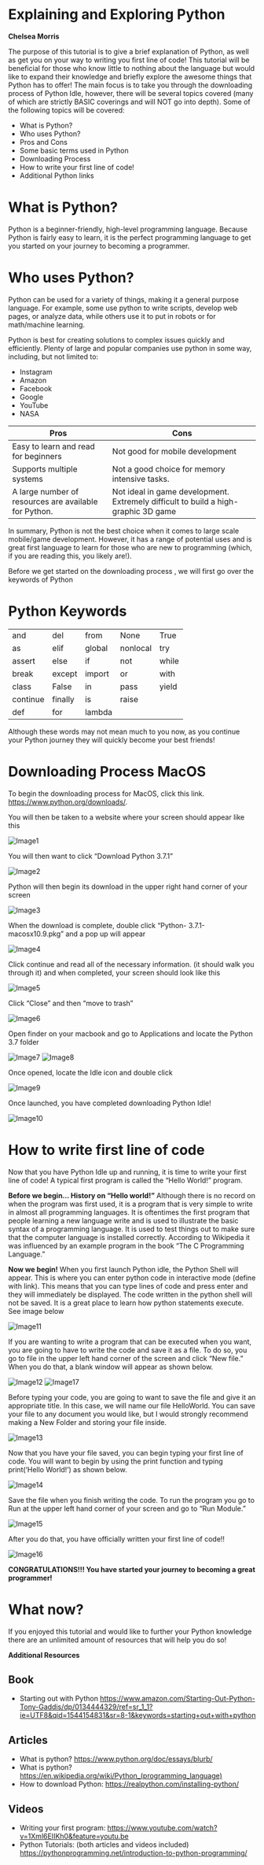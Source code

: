 # Explaining and Exploring Python
**Chelsea Morris**


The purpose of this tutorial is to give a brief explanation of Python, as well as get you on your way to writing you first line of code! This tutorial will be beneficial for those who know little to nothing about the language but would like to expand their knowledge and briefly explore the awesome things that Python has to offer! The main focus is to take you through the downloading process of Python Idle, however, there will be several topics covered (many of which are strictly BASIC coverings and will NOT go into depth). Some of the following topics will be covered:

* What is Python?
* Who uses Python? 
* Pros and Cons
* Some basic terms used in Python
* Downloading Process
* How to write your first line of code! 
* Additional Python links


# What is Python?

Python is a beginner-friendly, high-level programming language. Because Python is fairly easy to learn, it is the perfect programming language to get you started on your journey to becoming a programmer.  

# Who uses Python?

Python can be used for a variety of things, making it a general purpose language. For example, some use python to write scripts, develop web pages, or analyze data, while others use it to put in robots or for math/machine learning. 

Python is best for creating solutions to complex issues quickly and efficiently. Plenty of large and popular companies use python in some way, including, but not limited to: 

* Instagram
* Amazon
* Facebook
* Google
* YouTube
* NASA



| Pros                                                  | Cons                                                                               |
|-------------------------------------------------------|------------------------------------------------------------------------------------|
| Easy to learn and read for beginners                  | Not good for mobile development                                                    |
| Supports multiple systems                             | Not a good choice for memory intensive tasks.                                      |
| A large number of resources are available for Python. | Not ideal in game development. Extremely difficult to build a high-graphic 3D game |



In summary, Python is not the best choice when it comes to large scale mobile/game development. However, it has a range of potential uses and is great first language to learn for those who are new to programming (which, if you are reading this, you likely are!).


Before we get started on the downloading process , we will first go over the keywords of Python

# Python Keywords

|          |         |        |          |       |
|----------|---------|--------|----------|-------|
| and      | del     | from   | None     | True  |
| as       | elif    | global | nonlocal | try   |
| assert   | else    | if     | not      | while |
| break    | except  | import | or       | with  |
| class    | False   | in     | pass     | yield |
| continue | finally | is     | raise    |       |
| def      | for     | lambda |          |       |

Although these words may not mean much to you now, as you continue your Python journey they will quickly become your best friends! 


# Downloading Process MacOS

To begin the downloading process for MacOS, click this link.  https://www.python.org/downloads/. 

You will then be taken to a website where your screen should appear like this

![Image1](pythonpics/image1.png)

You will then want to click “Download Python 3.7.1” 

![Image2](pythonpics/image2.png) 

Python will then begin its download in the upper right hand corner of your screen 

![Image3](pythonpics/image3.png)

When the download is complete, double click “Python- 3.7.1-macosx10.9.pkg” and a pop up will appear 

![Image4](pythonpics/image4.png)

Click continue and read all of the necessary information. (it should walk you through it) and when completed, your screen should look like this 

![Image5](pythonpics/image5.png)

Click “Close” and then “move to trash”

![Image6](pythonpics/image6.png)

Open finder on your macbook and go to Applications and locate the Python 3.7 folder

![Image7](pythonpics/image7.png)
![Image8](pythonpics/image8.png)

Once opened, locate the Idle icon and double click

![Image9](pythonpics/image9.png)

Once launched, you have completed downloading Python Idle! 

![Image10](pythonpics/image10.png)



# How to write first line of code

Now that you have Python Idle up and running, it is time to write your first line of code! A typical first program is called the “Hello World!” program. 

**Before we begin… History on “Hello world!”**
Although there is no record on when the program was first used, it is a program that is very simple to write in almost all programming languages.  It is oftentimes the first program that people learning a new language write and is used to illustrate the basic syntax of a programming language. It is used to test things out to make sure that the computer language is installed correctly. According to Wikipedia it was influenced by an example program in the book “The C Programming Language.” 

**Now we begin!**
When you first launch Python idle, the Python Shell will appear. This is where you can enter python code in interactive mode (define with link).  This means that you can type lines of code and press enter and they will immediately be displayed. The code written in the python shell will not be saved. It is a great place to learn how python statements execute. See image below 

![Image11](pythonpics/image11.png)

If you are wanting to write a program that can be executed when you want, you are going to have to write the code and save it as a file. To do so, you go to file in the upper left hand corner of the screen and click “New file.” When you do that, a blank window will appear as shown below. 

![Image12](pythonpics/image12.png)
![Image17](pyhtonpics/image17.png)


Before typing your code, you are going to want to save the file and give it an appropriate title. In this case, we will name our file HelloWorld. You can save your file to any document you would like, but I would strongly recommend making a New Folder and storing your file inside. 

![Image13](pythonpics/image13.png)

Now that you have your file saved, you can begin typing your first line of code. You will want to begin by using the print function and typing print(‘Hello World!’) as shown below. 

![Image14](pythonpics/image14.png)

Save the file when you finish writing the code.  To run the program you go to Run at the upper left hand corner of your screen and go to “Run Module.”

![Image15](pythonpics/image15.png)

After you do that, you have officially written your first line of code!!

![Image16](pythonpics/image16.png)

**CONGRATULATIONS!!!  You have started your journey to becoming a great programmer!**



# What now?
If you enjoyed this tutorial and would like to further your Python knowledge there are an unlimited amount of resources that will help you do so! 

**Additional Resources**

Book
-----
* Starting out with Python https://www.amazon.com/Starting-Out-Python-Tony-Gaddis/dp/0134444329/ref=sr_1_1?ie=UTF8&qid=1544154831&sr=8-1&keywords=starting+out+with+python 

Articles
-------
* What is python? https://www.python.org/doc/essays/blurb/ 
* What is python? https://en.wikipedia.org/wiki/Python_(programming_language) 
* How to download Python: https://realpython.com/installing-python/ 


Videos
-------
* Writing your first program: https://www.youtube.com/watch?v=1Xml6EIIKh0&feature=youtu.be 
* Python Tutorials: (both articles and videos included) https://pythonprogramming.net/introduction-to-python-programming/ 

